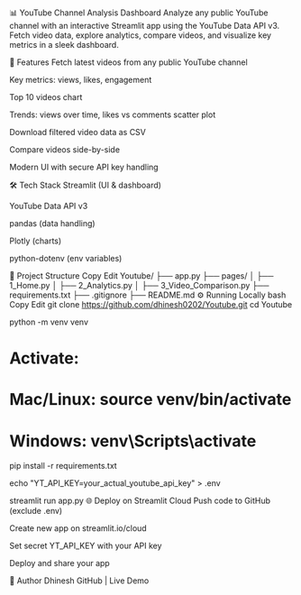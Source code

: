 📊 YouTube Channel Analysis Dashboard
Analyze any public YouTube channel with an interactive Streamlit app using the YouTube Data API v3.
Fetch video data, explore analytics, compare videos, and visualize key metrics in a sleek dashboard.

🚀 Features
Fetch latest videos from any public YouTube channel

Key metrics: views, likes, engagement

Top 10 videos chart

Trends: views over time, likes vs comments scatter plot

Download filtered video data as CSV

Compare videos side-by-side

Modern UI with secure API key handling

🛠️ Tech Stack
Streamlit (UI & dashboard)

YouTube Data API v3

pandas (data handling)

Plotly (charts)

python-dotenv (env variables)

📂 Project Structure
Copy
Edit
Youtube/
├── app.py
├── pages/
│   ├── 1_Home.py
│   ├── 2_Analytics.py
│   ├── 3_Video_Comparison.py
├── requirements.txt
├── .gitignore
├── README.md
⚙️ Running Locally
bash
Copy
Edit
git clone https://github.com/dhinesh0202/Youtube.git
cd Youtube

python -m venv venv
# Activate:
# Mac/Linux: source venv/bin/activate
# Windows: venv\Scripts\activate

pip install -r requirements.txt

echo "YT_API_KEY=your_actual_youtube_api_key" > .env

streamlit run app.py
🌐 Deploy on Streamlit Cloud
Push code to GitHub (exclude .env)

Create new app on streamlit.io/cloud

Set secret YT_API_KEY with your API key

Deploy and share your app

👤 Author
Dhinesh
GitHub | Live Demo

